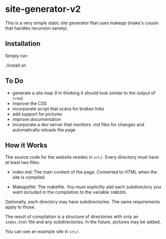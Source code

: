 # site-generator-v2

This is a very simple static site generator that uses
makepp (make's cousin that handles recursion sanely).


## Installation

Simply run:

  ./install.sh


## To Do

- generate a site map (I'm thinking it should look similar to the output of `tree`)
- improve the CSS
- incorporate script that scans for broken links
- add support for pictures
- improve documentation
- incorporate a dev server that monitors .md files for changes
  and automatically reloads the page


## How it Works

The source code for the website resides in `src/`.
Every directory must have at least two files:

- index.md: The main content of the page.
  Converted to HTML when the site is compiled.

- Makeppfile: The makefile. You must explicitly add each subdirectory
  you want included in the compilation to the variable `SUBDIRS`.

Optionally, each directory may have subdirectories.
The same requirements apply to those.

The result of compilation is a structure of directories
with only an `index.html` file and any subdirectories.
In the future, pictures may be added.

You can see an example site in `src/`.
